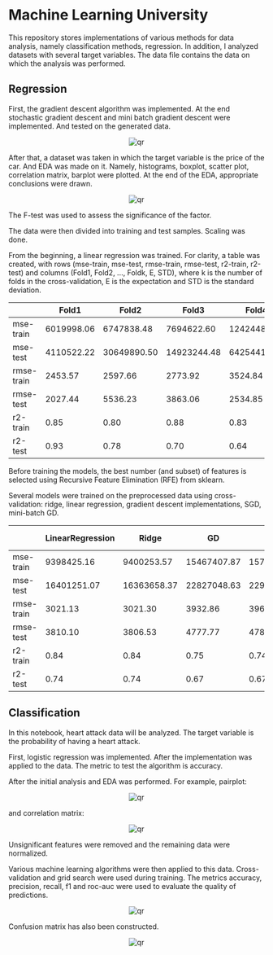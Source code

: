 # Machine Learning University

This repository stores implementations of various methods for data analysis, namely classification methods, regression. In addition, I analyzed datasets with several target variables. The data file contains the data on which the analysis was performed. 

## Regression

First, the gradient descent algorithm was implemented. At the end stochastic gradient descent and mini batch gradient descent were implemented. And tested on the generated data.

<div align="center">
 <img  src="https://github.com/user-attachments/assets/3bd1acff-072a-44a1-a8e4-ae3ff3049664" alt="qr"/>
</div>

After that, a dataset was taken in which the target variable is the price of the car. And EDA was made on it. Namely, histograms, boxplot, scatter plot, correlation matrix, barplot were plotted. At the end of the EDA, appropriate conclusions were drawn.

<div align="center">
 <img  src="https://github.com/user-attachments/assets/7e8009fc-9ed6-4ea3-b6c4-db77599a669c" alt="qr"/>
</div>

The F-test was used to assess the significance of the factor. 

The data were then divided into training and test samples. Scaling was done.

From the beginning, a linear regression was trained. For clarity, a table was created, with rows (mse-train, mse-test, rmse-train, rmse-test, r2-train, r2-test) and columns (Fold1, Fold2, ..., Foldk, E, STD), where k is the number of folds in the cross-validation, E is the expectation and STD is the standard deviation.
	
					

|           | Fold1          | Fold2         | Fold3      | Fold4      | Fold5      | E          |STD         |
| --------- | -------------- | ------------- | ---------- | ---------- | ---------- | ---------- | ---------- |
| mse-train |6019998.06      |6747838.48     |7694622.60  |12424483.14 |14105183.53 |9398425.16  |3245086.25  |
| mse-test  |4110522.22      |30649890.50    |14923244.48 |6425441.36  |25897156.79 |16401251.07 |10449490.41 |
| rmse-train|2453.57         |2597.66	       |2773.92	    |3524.84	   |3755.69	    |3021.14	   |520.74      |
| rmse-test |2027.44         |5536.23	       |3863.06	    |2534.85	   |5088.92	    |3810.10	   |1372.72     |
| r2-train  |0.85	           |0.80	         |0.88	      |0.83	       |0.84	      |0.84	       |0.03        |
| r2-test   |0.93	           |0.78	         |0.70	      |0.64	       |0.63	      |0.74        |0.11        |


Before training the models, the best number (and subset) of features is selected using Recursive Feature Elimination (RFE) from sklearn.

Several models were trained on the preprocessed data using cross-validation: ridge, linear regression, gradient descent implementations, SGD, mini-batch GD.

|           | LinearRegression | Ridge         | GD         | SGD        | Mini Batch GD |
| --------- | ---------------- | ------------- | ---------- | ---------- | ------------- |
| mse-train |9398425.16	       |9400253.57     |15467407.87 |15710189.60 |15479804.84    |
| mse-test  |16401251.07       |16363658.37    |22827048.63 |22938890.30 |22710667.56    |
| rmse-train|3021.13	       |3021.30	       |3932.86	    |3963.61	 |3934.44        |
| rmse-test |3810.10	       |3806.53	       |4777.77	    |4789.46	 |4765.57        |
| r2-train  |0.84              |0.84	       |0.75	    |0.74	 |0.75           |
| r2-test   |0.74              |0.74	       |0.67	    |0.67	 |0.67           |


## Classification

In this notebook, heart attack data will be analyzed. The target variable is the probability of having a heart attack.

First, logistic regression was implemented. After the implementation was applied to the data. The metric to test the algorithm is accuracy.

After the initial analysis and EDA was performed. For example, pairplot:

<div align="center">
 <img  src="https://github.com/user-attachments/assets/2d8b2db4-1312-4ccd-b93c-a4c721bd76c1" alt="qr"/>
</div>

and correlation matrix:

<div align="center">
 <img  src="https://github.com/user-attachments/assets/d3cb6abe-30f2-4ead-b57b-cf015555fffe" alt="qr"/>
</div>

Unsignificant features were removed and the remaining data were normalized.

Various machine learning algorithms were then applied to this data. Cross-validation and grid search were used during training. The metrics accuracy, precision, recall, f1 and roc-auc were used to evaluate the quality of predictions. 

<div align="center">
 <img  src="https://github.com/user-attachments/assets/fdfe03bf-4821-4971-993f-28253f346b0b" alt="qr"/>
</div>

Confusion matrix has also been constructed.

<div align="center">
 <img  src="https://github.com/user-attachments/assets/4dbc2e18-2d3d-4a34-b5e9-d54774fd390c" alt="qr"/>
</div>

